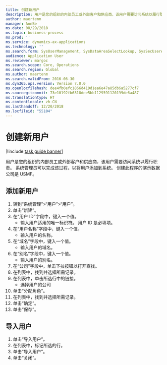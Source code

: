 ```yaml
---
title: 创建新用户
description: 用户是您的组织的内部员工或外部客户和供应商，该用户需要访问系统以履行职责。
author: maertenm
manager: AnnBe
ms.date: 08/29/2018
ms.topic: business-process
ms.prod: ''
ms.service: dynamics-ax-applications
ms.technology: ''
ms.search.form: SysUserManagement, SysDataAreaSelectLookup, SysSecUserAddRoles, SysUserMSODSUserImport
audience: Application User
ms.reviewer: margoc
ms.search.scope: Core, Operations
ms.search.region: Global
ms.author: maertenm
ms.search.validFrom: 2016-06-30
ms.dyn365.ops.version: Version 7.0.0
ms.openlocfilehash: dee4fb0efc1866d419d1ea6e47a85db6a5277cf7
ms.sourcegitcommit: 73e10192fb6318dee5bb1129591120199de6a487
ms.translationtype: HT
ms.contentlocale: zh-CN
ms.lasthandoff: 12/20/2018
ms.locfileid: "55104"
---
```

# <a name="create-new-users"></a>创建新用户

[!include [task guide banner](../../includes/task-guide-banner.md)]

用户是您的组织的内部员工或外部客户和供应商，该用户需要访问系统以履行职责。 系统管理员可以完成该过程，以将用户添加到系统。 创建此程序的演示数据公司是 USMF。 


## <a name="add-a-new-user"></a>添加新用户
1. 转到“系统管理”>“用户”>“用户”。
2. 单击“新建”。
3. 在“用户 ID”字段中，键入一个值。
    * 输入用户适用的唯一标识符。 用户 ID 是必填项。  
4. 在“用户名称”字段中，键入一个值。
    * 输入用户的名称。  
5. 在“域名”字段中，键入一个值。
    * 输入用户的域名。  
6. 在“别名”字段中，键入一个值。
    * 输入用户的别名。  
7. 在“公司”字段中，单击下拉按钮以打开查找。
8. 在列表中，找到并选择所需记录。
9. 在列表中，单击所选行中的链接。
    * 选择用户的公司  
10. 单击“分配角色”。
11. 在列表中，找到并选择所需记录。
12. 单击“确定”。
13. 单击“保存”。

## <a name="import-users"></a>导入用户
1. 单击“导入用户”。
2. 在列表中，标记所选的行。
3. 单击“导入用户”。
4. 单击“关闭”。

